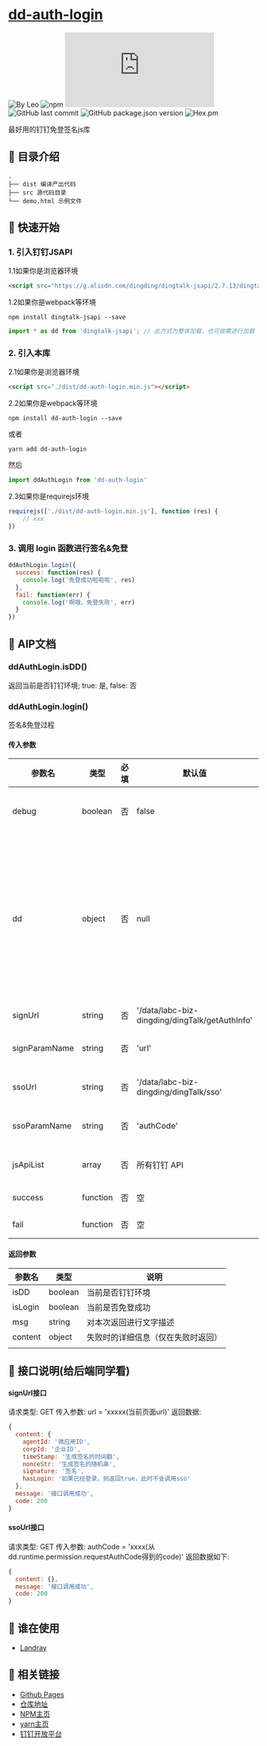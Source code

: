 # [dd-auth-login](https://github.com/leochan2017/dd-auth-login)

![By Leo](https://img.shields.io/badge/Powered_by-Leo-red.svg?style=flat) 
![npm](https://img.shields.io/npm/dt/dd-auth-login)
![GitHub file size in bytes](https://img.shields.io/github/size/leochan2017/dd-auth-login/dist/dd-auth-login.min.js)
![GitHub last commit](https://img.shields.io/github/last-commit/leochan2017/dd-auth-login.svg)
![GitHub package.json version](https://img.shields.io/github/package-json/v/leochan2017/dd-auth-login)
![Hex.pm](https://img.shields.io/hexpm/l/plug.svg)

最好用的钉钉免登签名js库


## :open_file_folder: 目录介绍

```
.
├── dist 编译产出代码
├── src 源代码目录
└── demo.html 示例文件
```

## :rocket: 快速开始
### 1. 引入钉钉JSAPI

1.1如果你是浏览器环境

```html
<script src="https://g.alicdn.com/dingding/dingtalk-jsapi/2.7.13/dingtalk.open.js"></script>
```

1.2如果你是webpack等环境

```shell
npm install dingtalk-jsapi --save
```

```typescript
import * as dd from 'dingtalk-jsapi'; // 此方式为整体加载，也可按需进行加载
```



### 2. 引入本库

2.1如果你是浏览器环境

```html
<script src="./dist/dd-auth-login.min.js"></script>
```

2.2如果你是webpack等环境

```shell
npm install dd-auth-login --save
```
或者
```shell
yarn add dd-auth-login
```
然后
```js
import ddAuthLogin from 'dd-auth-login'
```

2.3如果你是requirejs环境

```js
requirejs(['./dist/dd-auth-login.min.js'], function (res) {
    // xxx
})
```

### 3. 调用 login 函数进行签名&免登

```js
ddAuthLogin.login({
  success: function(res) {
    console.log('免登成功啦啦啦', res)
  },
  fail: function(err) {
    console.log('啊哦，免登失败', err)
  }
})
```


## :bookmark_tabs: AIP文档
### ddAuthLogin.isDD()
返回当前是否钉钉环境; true: 是, false: 否

### ddAuthLogin.login()
签名&免登过程

#### 传入参数
| 参数名 | 类型 | 必填 | 默认值 | 说明 |
| ----- | --- | ---- | ----- | --- |
| debug | boolean | 否 | false | 是否开启 debug 模式 |
| dd | object | 否 | null | 钉钉的JS SDK，由于require JS使用的问题，dd 变量没有暴露到全局，需要传入此参数 |
| signUrl | string | 否 | '/data/labc-biz-dingding/dingTalk/getAuthInfo' | 请求签名地址 |
| signParamName | string | 否 | 'url' | 请求签名参数名称 |
| ssoUrl | string | 否 | '/data/labc-biz-dingding/dingTalk/sso' | 请求sso地址 |
| ssoParamName | string | 否 | 'authCode' | 请求sso参数名称 |
| jsApiList | array | 否 | 所有钉钉 API | 要签名的功能列表 |
| success | function | 否 | 空 | 成功回调 |
| fail | function | 否 | 空 | 失败回调 |

#### 返回参数
| 参数名 | 类型 | 说明 |
| ----- | --- | --- |
| isDD | boolean | 当前是否钉钉环境 |
| isLogin | boolean | 当前是否免登成功 |
| msg | string | 对本次返回进行文字描述 |
| content | object | 失败时的详细信息（仅在失败时返回） |
|  |  |  |


## :loudspeaker: 接口说明(给后端同学看)
#### signUrl接口
请求类型: GET
传入参数: url = 'xxxxx(当前页面url)'
返回数据:

```js
{
  content: {
    agentId: '微应用ID',
    corpId: '企业ID',
    timeStamp: '生成签名的时间戳',
    nonceStr: '生成签名的随机串',
    signature: '签名',
    hasLogin: '如果已经登录，则返回true，此时不会调用sso'
  },
  message: '接口调用成功',
  code: 200
}
```

#### ssoUrl接口
请求类型: GET
传入参数: authCode = 'xxxx(从dd.runtime.permission.requestAuthCode得到的code)'
返回数据如下:

```js
{
  content: {},
  message: '接口调用成功',
  code: 200
}
```


## :couple: 谁在使用

- [Landray](http://www.landray.com.cn)


## :see_no_evil: 相关链接

- [Github Pages](https://leochan2017.github.io/dd-auth-login/)
- [仓库地址](https://github.com/leochan2017/dd-auth-login)
- [NPM主页](https://www.npmjs.com/package/dd-auth-login)
- [yarn主页](https://yarn.pm/dd-auth-login)
- [钉钉开放平台](https://open-doc.dingtalk.com/)
